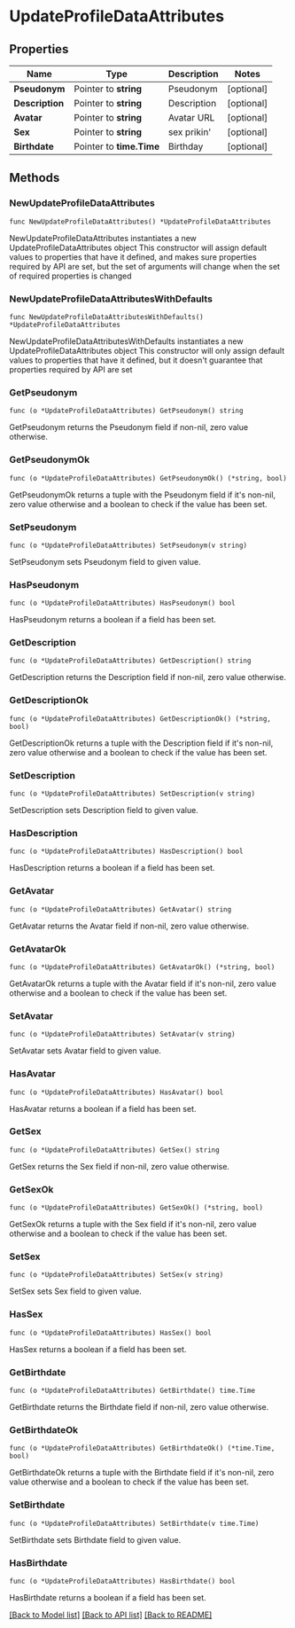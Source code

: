 # UpdateProfileDataAttributes

## Properties

Name | Type | Description | Notes
------------ | ------------- | ------------- | -------------
**Pseudonym** | Pointer to **string** | Pseudonym | [optional] 
**Description** | Pointer to **string** | Description | [optional] 
**Avatar** | Pointer to **string** | Avatar URL | [optional] 
**Sex** | Pointer to **string** | sex prikin&#39; | [optional] 
**Birthdate** | Pointer to **time.Time** | Birthday | [optional] 

## Methods

### NewUpdateProfileDataAttributes

`func NewUpdateProfileDataAttributes() *UpdateProfileDataAttributes`

NewUpdateProfileDataAttributes instantiates a new UpdateProfileDataAttributes object
This constructor will assign default values to properties that have it defined,
and makes sure properties required by API are set, but the set of arguments
will change when the set of required properties is changed

### NewUpdateProfileDataAttributesWithDefaults

`func NewUpdateProfileDataAttributesWithDefaults() *UpdateProfileDataAttributes`

NewUpdateProfileDataAttributesWithDefaults instantiates a new UpdateProfileDataAttributes object
This constructor will only assign default values to properties that have it defined,
but it doesn't guarantee that properties required by API are set

### GetPseudonym

`func (o *UpdateProfileDataAttributes) GetPseudonym() string`

GetPseudonym returns the Pseudonym field if non-nil, zero value otherwise.

### GetPseudonymOk

`func (o *UpdateProfileDataAttributes) GetPseudonymOk() (*string, bool)`

GetPseudonymOk returns a tuple with the Pseudonym field if it's non-nil, zero value otherwise
and a boolean to check if the value has been set.

### SetPseudonym

`func (o *UpdateProfileDataAttributes) SetPseudonym(v string)`

SetPseudonym sets Pseudonym field to given value.

### HasPseudonym

`func (o *UpdateProfileDataAttributes) HasPseudonym() bool`

HasPseudonym returns a boolean if a field has been set.

### GetDescription

`func (o *UpdateProfileDataAttributes) GetDescription() string`

GetDescription returns the Description field if non-nil, zero value otherwise.

### GetDescriptionOk

`func (o *UpdateProfileDataAttributes) GetDescriptionOk() (*string, bool)`

GetDescriptionOk returns a tuple with the Description field if it's non-nil, zero value otherwise
and a boolean to check if the value has been set.

### SetDescription

`func (o *UpdateProfileDataAttributes) SetDescription(v string)`

SetDescription sets Description field to given value.

### HasDescription

`func (o *UpdateProfileDataAttributes) HasDescription() bool`

HasDescription returns a boolean if a field has been set.

### GetAvatar

`func (o *UpdateProfileDataAttributes) GetAvatar() string`

GetAvatar returns the Avatar field if non-nil, zero value otherwise.

### GetAvatarOk

`func (o *UpdateProfileDataAttributes) GetAvatarOk() (*string, bool)`

GetAvatarOk returns a tuple with the Avatar field if it's non-nil, zero value otherwise
and a boolean to check if the value has been set.

### SetAvatar

`func (o *UpdateProfileDataAttributes) SetAvatar(v string)`

SetAvatar sets Avatar field to given value.

### HasAvatar

`func (o *UpdateProfileDataAttributes) HasAvatar() bool`

HasAvatar returns a boolean if a field has been set.

### GetSex

`func (o *UpdateProfileDataAttributes) GetSex() string`

GetSex returns the Sex field if non-nil, zero value otherwise.

### GetSexOk

`func (o *UpdateProfileDataAttributes) GetSexOk() (*string, bool)`

GetSexOk returns a tuple with the Sex field if it's non-nil, zero value otherwise
and a boolean to check if the value has been set.

### SetSex

`func (o *UpdateProfileDataAttributes) SetSex(v string)`

SetSex sets Sex field to given value.

### HasSex

`func (o *UpdateProfileDataAttributes) HasSex() bool`

HasSex returns a boolean if a field has been set.

### GetBirthdate

`func (o *UpdateProfileDataAttributes) GetBirthdate() time.Time`

GetBirthdate returns the Birthdate field if non-nil, zero value otherwise.

### GetBirthdateOk

`func (o *UpdateProfileDataAttributes) GetBirthdateOk() (*time.Time, bool)`

GetBirthdateOk returns a tuple with the Birthdate field if it's non-nil, zero value otherwise
and a boolean to check if the value has been set.

### SetBirthdate

`func (o *UpdateProfileDataAttributes) SetBirthdate(v time.Time)`

SetBirthdate sets Birthdate field to given value.

### HasBirthdate

`func (o *UpdateProfileDataAttributes) HasBirthdate() bool`

HasBirthdate returns a boolean if a field has been set.


[[Back to Model list]](../README.md#documentation-for-models) [[Back to API list]](../README.md#documentation-for-api-endpoints) [[Back to README]](../README.md)


